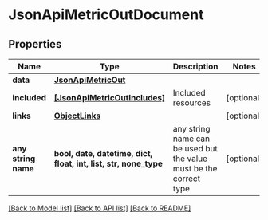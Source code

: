 # JsonApiMetricOutDocument


## Properties
Name | Type | Description | Notes
------------ | ------------- | ------------- | -------------
**data** | [**JsonApiMetricOut**](JsonApiMetricOut.md) |  | 
**included** | [**[JsonApiMetricOutIncludes]**](JsonApiMetricOutIncludes.md) | Included resources | [optional] 
**links** | [**ObjectLinks**](ObjectLinks.md) |  | [optional] 
**any string name** | **bool, date, datetime, dict, float, int, list, str, none_type** | any string name can be used but the value must be the correct type | [optional]

[[Back to Model list]](../README.md#documentation-for-models) [[Back to API list]](../README.md#documentation-for-api-endpoints) [[Back to README]](../README.md)


